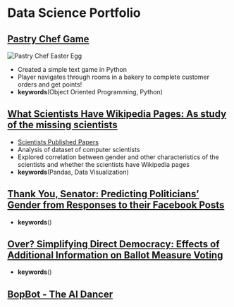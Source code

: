# Data Science Portfolio

## [Pastry Chef Game](https://github.com/lplimier/Data_Science_Portfolio/tree/master/Pastry_Chef_Game)

![Pastry Chef Easter Egg](https://github.com/lplimier/Data_Science_Portfolio/blob/master/Images/EasterEgg.gif)

- Created a simple text game in Python
- Player navigates through rooms in a bakery to complete customer orders and get points!
- **keywords**(Object Oriented Programming, Python)

## [What Scientists Have Wikipedia Pages: As study of the missing scientists](https://github.com/lplimier/Data_Science_Portfolio/tree/master/Wiki_Gender)

- [Scientists Published Papers](https://github.com/lplimier/Data_Science_Portfolio/blob/master/Images/published_continent_gender.png)
- Analysis of dataset of computer scientists
- Explored correlation between gender and other characteristics of the scientists and whether the scientists have Wikipedia pages
- **keywords**(Pandas, Data Visualization)

## [Thank You, Senator: Predicting Politicians’ Gender from Responses to their Facebook Posts](https://github.com/lplimier/Data_Science_Portfolio/tree/master/Thank_You_Senator)

- **keywords**()

## [Over? Simplifying Direct Democracy: Effects of Additional Information on Ballot Measure Voting](https://github.com/lplimier/Data_Science_Portfolio/tree/master/Direct_Democracy)

- **keywords**()

## [BopBot - The AI Dancer](https://github.com/lplimier/Data_Science_Portfolio/tree/master/Bop_Bot)
